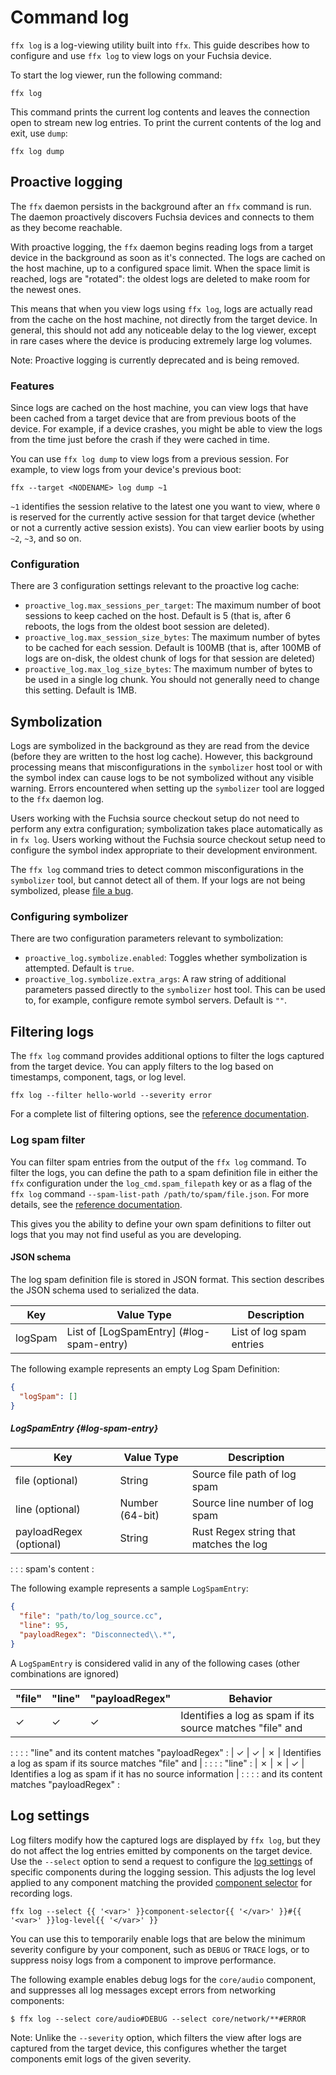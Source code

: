 # Command log

`ffx log` is a log-viewing utility built into `ffx`. This guide describes how to
configure and use `ffx log` to view logs on your Fuchsia device.

To start the log viewer, run the following command:

```posix-terminal
ffx log
```

This command prints the current log contents and leaves the connection open to
stream new log entries. To print the current contents of the log and exit, use `dump`:

```posix-terminal
ffx log dump
```

## Proactive logging

The `ffx` daemon persists in the background after an `ffx` command is run. The daemon proactively
discovers Fuchsia devices and connects to them as they become reachable.

With proactive logging, the `ffx` daemon begins reading logs from a target device in the background
as soon as it's connected. The logs are cached on the host machine, up to a configured space limit.
When the space limit is reached, logs are "rotated": the oldest logs are deleted to make room for
the newest ones.

This means that when you view logs using `ffx log`, logs are actually read from the cache on the
host machine, not directly from the target device. In general, this should not add any noticeable
delay to the log viewer, except in rare cases where the device is producing extremely large log
volumes.

Note: Proactive logging is currently deprecated and is being removed.

### Features

Since logs are cached on the host machine, you can view logs that have been cached from a target
device that are from previous boots of the device. For example, if a device crashes, you might be
able to view the logs from the time just before the crash if they were cached in time.

You can use `ffx log dump` to view logs from a previous session. For example, to view logs from your
device's previous boot:

```posix-terminal
ffx --target <NODENAME> log dump ~1
```

`~1` identifies the session relative to the latest one you want to view, where `0` is reserved for
the currently active session for that target device (whether or not a currently active session exists). You
can view earlier boots by using `~2`, `~3`, and so on.

### Configuration

There are 3 configuration settings relevant to the proactive log cache:

- `proactive_log.max_sessions_per_target`: The maximum number of boot sessions to keep cached on the
  host. Default is 5 (that is, after 6 reboots, the logs from the oldest boot session are deleted).
- `proactive_log.max_session_size_bytes`: The maximum number of bytes to be cached for each session.
  Default is 100MB (that is, after 100MB of logs are on-disk, the oldest chunk of logs for that
  session are deleted)
- `proactive_log.max_log_size_bytes`: The maximum number of bytes to be used in a single log chunk.
  You should not generally need to change this setting. Default is 1MB.

## Symbolization

Logs are symbolized in the background as they are read from the device (before they are written to
the host log cache). However, this background processing means that misconfigurations in the
`symbolizer` host tool or with the symbol index can cause logs to be not symbolized without any
visible warning. Errors encountered when setting up the `symbolizer` tool are logged to the `ffx`
daemon log.

Users working with the Fuchsia source checkout setup do not need to perform any extra configuration;
symbolization takes place automatically as in `fx log`. Users working without the Fuchsia source
checkout setup need to configure the symbol index appropriate to their development environment.

The `ffx log` command tries to detect common misconfigurations in the `symbolizer` tool, but cannot
detect all of them. If your logs are not being symbolized, please
[file a bug](https://bugs.fuchsia.dev/p/fuchsia/issues/entry?template=ffx+User+Bug).

### Configuring symbolizer

There are two configuration parameters relevant to symbolization:

- `proactive_log.symbolize.enabled`: Toggles whether symbolization is attempted. Default is `true`.
- `proactive_log.symbolize.extra_args`: A raw string of additional parameters passed directly to the
  `symbolizer` host tool. This can be used to, for example, configure remote symbol servers. Default
  is `""`.

## Filtering logs

The `ffx log` command provides additional options to filter the logs captured from the target
device. You can apply filters to the log based on timestamps, component, tags, or log level.

```posix-terminal
ffx log --filter hello-world --severity error
```

For a complete list of filtering options, see the [reference documentation][ffx-reference].

### Log spam filter

You can filter spam entries from the output of the `ffx log` command. To filter the logs, you can define
the path to a spam definition file in either the `ffx` configuration under the `log_cmd.spam_filepath`
key or as a flag of the `ffx log` command `--spam-list-path /path/to/spam/file.json`. For more details,
see the [reference documentation][ffx-reference].

This gives you the ability to define your own spam definitions to filter out logs that you may not find
useful as you are developing.

#### JSON schema

The log spam definition file is stored in JSON format. This section describes the JSON schema used
to serialized the data.

| Key      | Value Type                               | Description                               |
| -------- | ---------------------------------------- | ----------------------------------------- |
| logSpam  | List of [LogSpamEntry] (#log-spam-entry) | List of log spam entries                  |

The following example represents an empty Log Spam Definition:

```json
{
  "logSpam": []
}
```

##### LogSpamEntry {#log-spam-entry}

| Key                     | Value Type               | Description                                |
| ----------------------- | ------------------------ | ------------------------------------------ |
| file (optional)         | String                   | Source file path of log spam               |
| line (optional)         | Number (64-bit)          | Source line number of log spam             |
| payloadRegex (optional) | String                   | Rust Regex string that matches the log     |
:                         :                          : spam's content                             :

The following example represents a sample `LogSpamEntry`:

```json
{
  "file": "path/to/log_source.cc",
  "line": 95,
  "payloadRegex": "Disconnected\\.*",
}
```

A `LogSpamEntry` is considered valid in any of the following cases (other combinations are
ignored)

| "file"  | "line"  | "payloadRegex" | Behavior                                                   |
| ------- | ------- | -------------- | ---------------------------------------------------------- |
| ✓       | ✓       | ✓              | Identifies a log as spam if its source matches "file" and  |
:         :         :                : "line" and its content matches "payloadRegex"              :
| ✓       | ✓       | ✗              | Identifies a log as spam if its source matches "file" and  |
:         :         :                : "line"                                                     :
| ✗       | ✗       | ✓              | Identifies a log as spam if it has no source information   |
:         :         :                : and its content matches "payloadRegex"                     :

## Log settings

Log filters modify how the captured logs are displayed by `ffx log`, but they do not affect the
log entries emitted by components on the target device. Use the `--select` option to send a
request to configure the [log settings][fidl-logsettings] of specific components during the
logging session. This adjusts the log level applied to any component matching the provided
[component selector][component-select] for recording logs.

```posix-terminal
ffx log --select {{ '<var>' }}component-selector{{ '</var>' }}#{{ '<var>' }}log-level{{ '</var>' }}
```

You can use this to temporarily enable logs that are below the minimum severity configure by your
component, such as `DEBUG` or `TRACE` logs, or to suppress noisy logs from a component to improve
performance.

The following example enables debug logs for the `core/audio` component, and suppresses all log
messages except errors from networking components:

```none {:.devsite-disable-click-to-copy}
$ ffx log --select core/audio#DEBUG --select core/network/**#ERROR
```

Note: Unlike the `--severity` option, which filters the view after logs are captured from the
target device, this configures whether the target components emit logs of the given severity.

[component-select]: /docs/development/tools/ffx/commands/component-select.md
[ffx-reference]: https://fuchsia.dev/reference/tools/sdk/ffx
[fidl-logsettings]: https://fuchsia.dev/reference/fidl/fuchsia.diagnostics#LogSettings
